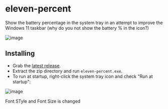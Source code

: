 # eleven-percent
Show the battery percentage in the system tray in an attempt to improve the Windows 11 taskbar (why do you not show the battery % in the icon?)

![image](https://user-images.githubusercontent.com/6062228/221420954-d1985c24-3191-40d5-8fd8-76dc64d294fd.png)

## Installing
- Grab the [latest release](https://github.com/Jmorjsm/eleven-percent/releases/latest).
- Extract the zip directory and run `eleven-percent.exe`.
- To run at startup, right-click the system tray icon and check "Run at startup":

![image](https://user-images.githubusercontent.com/6062228/224476948-07fa4205-d659-4c4f-97ca-ca2dc5b29340.png)

Font STyle and Font Size is changed